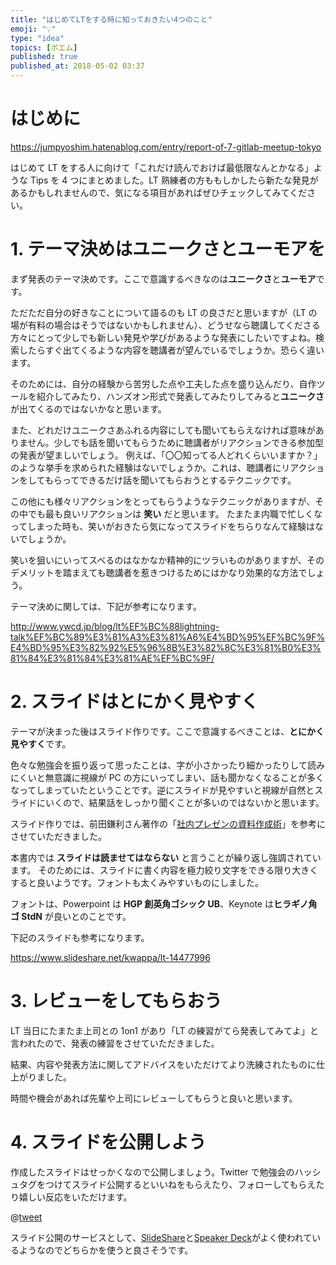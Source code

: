 ```yaml
---
title: "はじめてLTをする時に知っておきたい4つのこと"
emoji: "💡"
type: "idea"
topics: [ポエム]
published: true
published_at: 2018-05-02 03:37
---
```


# はじめに

https://jumpyoshim.hatenablog.com/entry/report-of-7-gitlab-meetup-tokyo

はじめて LT をする人に向けて「これだけ読んでおけば最低限なんとかなる」ような Tips を 4 つにまとめました。LT 熟練者の方ももしかしたら新たな発見があるかもしれませんので、気になる項目があればぜひチェックしてみてください。

# 1. テーマ決めはユニークさとユーモアを

まず発表のテーマ決めです。ここで意識するべきなのは**ユニークさ**と**ユーモア**です。

ただただ自分の好きなことについて語るのも LT の良さだと思いますが（LT の場が有料の場合はそうではないかもしれません）、どうせなら聴講してくださる方々にとって少しでも新しい発見や学びがあるような発表にしたいですよね。検索したらすぐ出てくるような内容を聴講者が望んでいるでしょうか。恐らく違います。

そのためには、自分の経験から苦労した点や工夫した点を盛り込んだり、自作ツールを紹介してみたり、ハンズオン形式で発表してみたりしてみると**ユニークさ**が出てくるのではないかなと思います。

また、どれだけユニークさあふれる内容にしても聞いてもらえなければ意味がありません。少しでも話を聞いてもらうために聴講者がリアクションできる参加型の発表が望ましいでしょう。
例えば、「〇〇知ってる人どれくらいいますか？」のような挙手を求められた経験はないでしょうか。これは、聴講者にリアクションをしてもらってできるだけ話を聞いてもらおうとするテクニックです。

この他にも様々リアクションをとってもらうようなテクニックがありますが、その中でも最も良いリアクションは **笑い** だと思います。
たまたま内職で忙しくなってしまった時も、笑いがおきたら気になってスライドをちらりなんて経験はないでしょうか。

笑いを狙いにいってスベるのはなかなか精神的にツラいものがありますが、そのデメリットを踏まえても聴講者を惹きつけるためにはかなり効果的な方法でしょう。

テーマ決めに関しては、下記が参考になります。

http://www.ywcd.jp/blog/lt%EF%BC%88lightning-talk%EF%BC%89%E3%81%A3%E3%81%A6%E4%BD%95%EF%BC%9F%E4%BD%95%E3%82%92%E5%96%8B%E3%82%8C%E3%81%B0%E3%81%84%E3%81%84%E3%81%AE%EF%BC%9F/

# 2. スライドはとにかく見やすく

テーマが決まった後はスライド作りです。ここで意識するべきことは、**とにかく見やすく**です。

色々な勉強会を振り返って思ったことは、字が小さかったり細かったりして読みにくいと無意識に視線が PC の方にいってしまい、話も聞かなくなることが多くなってしまっていたということです。逆にスライドが見やすいと視線が自然とスライドにいくので、結果話をしっかり聞くことが多いのではないかと思います。

スライド作りでは、前田鎌利さん著作の「[社内プレゼンの資料作成術](https://amzn.to/3IR9eKh)」を参考にさせていただきました。

本書内では **スライドは読ませてはならない** と言うことが繰り返し強調されています。
そのためには、スライドに書く内容を極力絞り文字をできる限り大きくすると良いようです。フォントも太くみやすいものにしました。

フォントは、Powerpoint は **HGP 創英角ゴシック UB**、Keynote は**ヒラギノ角ゴ StdN** が良いとのことです。

下記のスライドも参考になります。

https://www.slideshare.net/kwappa/lt-14477996

# 3. レビューをしてもらおう

LT 当日にたまたま上司との 1on1 があり「LT の練習がてら発表してみてよ」と言われたので、発表の練習をさせていただきました。

結果、内容や発表方法に関してアドバイスをいただけてより洗練されたものに仕上がりました。

時間や機会があれば先輩や上司にレビューしてもらうと良いと思います。

# 4. スライドを公開しよう

作成したスライドはせっかくなので公開しましょう。Twitter で勉強会のハッシュタグをつけてスライド公開するといいねをもらえたり、フォローしてもらえたり嬉しい反応をいただけます。

@[tweet](https://twitter.com/saka2jp/status/983692666280984576)

スライド公開のサービスとして、[SlideShare](https://www.slideshare.net/)と[Speaker Deck](https://speakerdeck.com/)がよく使われているようなのでどちらかを使うと良さそうです。
